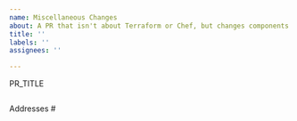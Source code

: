 ```yaml
---
name: Miscellaneous Changes
about: A PR that isn't about Terraform or Chef, but changes components of our codebase and/or infrastructure. Command output (without errors) must be provided.
title: ''
labels: ''
assignees: ''

---
```


PR_TITLE

<!-- Short description of what is happening in the PR -->

<!-- Command output. Verbose is fine, particularly if it is a new component! -->
```

```

<!-- Include any issue(s) this addresses. Do NOT put 'Fixes' as GitHub will auto-close it! -->
Addresses #

</details>
